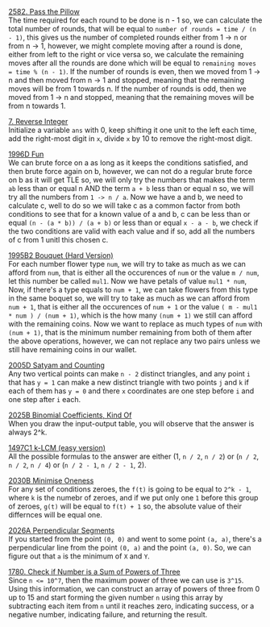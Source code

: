 [2582. Pass the Pillow](https://leetcode.com/problems/pass-the-pillow/description/ "2582. Pass the Pillow") <br>
The time required for each round to be done is n - 1 so, we can calculate the total number of rounds, that will be equal to `number of rounds = time / (n - 1)`, this gives us the number of completed rounds either from 1 -> n or from n -> 1, however, we might complete moving after a round is done, either from left to the right or vice versa so, we calculate the remaining moves after all the rounds are done which will be equal to `remaining moves = time % (n - 1)`. If the number of rounds is even, then we moved from 1 -> n and then moved from n -> 1 and stopped, meaning that the remaining moves will be from 1 towards n. If the number of rounds is odd, then we moved from 1 -> n and stopped, meaning that the remaining moves will be from n towards 1.<br>

[7. Reverse Integer](https://leetcode.com/problems/reverse-integer/description/ "7. Reverse Integer") <br>
Initialize a variable `ans` with 0, keep shifting it one unit to the left each time, add the right-most digit in `x`, divide `x` by 10 to remove the right-most digit.<br>

[1996D Fun](https://codeforces.com/contest/1996/problem/D "1996D Fun") <br>
We can brute force on a as long as it keeps the conditions satisfied, and then brute force again on b, however, we can not do a regular brute force on b as it will get TLE so, we will only try the numbers that makes the term `ab` less than or equal n AND the term `a + b` less than or equal n so, we will try all the numbers from `1 -> n / a`. Now we have a and b, we need to calculate c, well to do so we will take c as a common factor from both conditions to see that for a known value of a and b, c can be less than or equal `(n - (a * b)) / (a + b)` or less than or equal `x - a - b`, we check if the two conditions are valid with each value and if so, add all the numbers of c from 1 unitl this chosen c. <br>

[1995B2 Bouquet (Hard Version)](https://codeforces.com/contest/1995/problem/B2 "1995B2 Bouquet (Hard Version)") <br>
For each number flower type `num`, we will try to take as much as we can afford from `num`, that is either all the occurences of `num` or the value `m / num`, let this number be called `mul1`. Now we have petals of value `mul1 * num`, Now, if there's a type equals to `num + 1`, we can take flowers from this type in the same boquet so, we will try to take as much as we can afford from `num + 1`, that is either all the occurences of `num + 1` or the value `( m - mul1 * num ) / (num + 1)`, which is the how many `(num + 1)` we still can afford with the remaining coins. Now we want to replace as much types of `num` with `(num + 1)`, that is the minimum number remaining from both of them after the above operations, however, we can not replace any two pairs unless we still have remaining coins in our wallet.<br>

[2005D Satyam and Counting](https://codeforces.com/contest/2009/problem/D "2005D Satyam and Counting") <br>
Any two vertical points can make `n - 2` distinct triangles, and any point `i` that has `y = 1` can make a new distinct triangle with two points `j` and `k` if each of them has `y = 0` and there `x` coordinates are one step before `i` and one step after `i` each. <br>

[2025B Binomial Coefficients, Kind Of](https://codeforces.com/contest/2025/problem/B "2025B Binomial Coefficients, Kind Of") <br>
When you draw the input-output table, you will observe that the answer is always 2^k. <br>

[1497C1 k-LCM (easy version)](https://codeforces.com/contest/1497/problem/C1 "1497C1 k-LCM (easy version)") <br>
All the possible formulas to the answer are either (1, `n / 2`, `n / 2`) or (`n / 2`, `n / 2`, `n / 4`) or (`n / 2 - 1`, `n / 2 - 1`, 2). <br>


[2030B Minimise Oneness](https://codeforces.com/contest/2030/problem/B "2030B Minimise Oneness") <br>
For any set of conditions zeroes, the `f(t)` is going to be equal to `2^k - 1`, where `k` is the numebr of zeroes, and if we put only one `1` before this group of zeroes, `g(t)` will be equal to `f(t) + 1` so, the absolute value of their differnces will be equal one. <br>

[2026A Perpendicular Segments](https://codeforces.com/contest/2030/problem/B "2026A Perpendicular Segments") <br>
If you started from the point `(0, 0)` and went to some point `(a, a)`, there's a perpendicular line from the point `(0, a)` and the point `(a, 0)`. So, we can figure out that `a` is the minimum of `X` and `Y`. <br>

[1780. Check if Number is a Sum of Powers of Three](https://leetcode.com/problems/check-if-number-is-a-sum-of-powers-of-three/description/ "1780. Check if Number is a Sum of Powers of Three") <br>
Since `n <= 10^7`, then the maximum power of three we can use is `3^15`. Using this information, we can construct an array of powers of three from 0 up to 15 and start forming the given number `n` using this array by subtracting each item from `n` until it reaches zero, indicating success, or a negative number, indicating failure, and returning the result.
